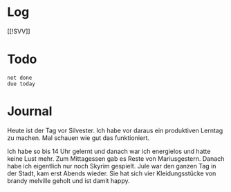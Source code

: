 # Log
[[!SVV]]

# Todo
```tasks
not done
due today
```

# Journal 

Heute ist der Tag vor Silvester. Ich habe vor daraus ein produktiven Lerntag zu machen. Mal schauen wie gut das funktioniert. 

Ich habe so bis 14 Uhr gelernt und danach war ich energielos und hatte keine Lust mehr. Zum Mittagessen gab es Reste von Mariusgestern. Danach habe ich eigentlich nur noch Skyrim gespielt. 
Jule war den ganzen Tag in der Stadt, kam erst Abends wieder. Sie hat sich vier Kleidungsstücke von brandy melville geholt und ist damit happy. 